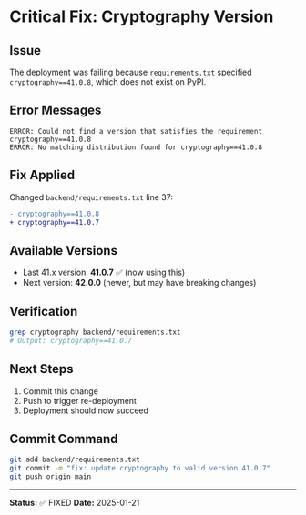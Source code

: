 # Critical Fix: Cryptography Version

## Issue
The deployment was failing because `requirements.txt` specified `cryptography==41.0.8`, which does not exist on PyPI.

## Error Messages
```
ERROR: Could not find a version that satisfies the requirement cryptography==41.0.8
ERROR: No matching distribution found for cryptography==41.0.8
```

## Fix Applied
Changed `backend/requirements.txt` line 37:
```diff
- cryptography==41.0.8
+ cryptography==41.0.7
```

## Available Versions
- Last 41.x version: **41.0.7** ✅ (now using this)
- Next version: **42.0.0** (newer, but may have breaking changes)

## Verification
```bash
grep cryptography backend/requirements.txt
# Output: cryptography==41.0.7
```

## Next Steps
1. Commit this change
2. Push to trigger re-deployment
3. Deployment should now succeed

## Commit Command
```bash
git add backend/requirements.txt
git commit -m "fix: update cryptography to valid version 41.0.7"
git push origin main
```

---
**Status:** ✅ FIXED
**Date:** 2025-01-21
